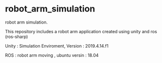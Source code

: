 # robot_arm_simulation
robot arm simulation. 

This repository includes a robot arm application created using unity and ros (ros-sharp)

Unity : Simulation Enviroment, Version : 2019.4.14.f1

ROS : robot arm moving  , ubuntu versin : 18.04




